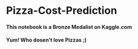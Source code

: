 # Pizza-Cost-Prediction

#### This notebook is a Bronze Medalist on Kaggle.com
#### Yum! Who dosen't love Pizzas ;)
